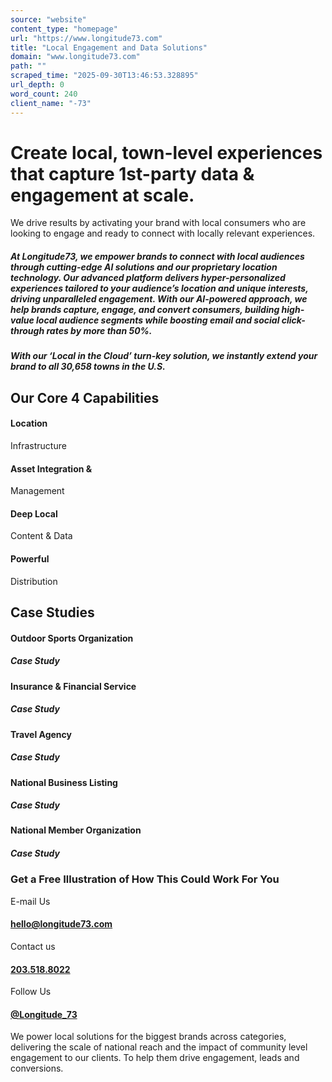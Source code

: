```yaml
---
source: "website"
content_type: "homepage"
url: "https://www.longitude73.com"
title: "Local Engagement and Data Solutions"
domain: "www.longitude73.com"
path: ""
scraped_time: "2025-09-30T13:46:53.328895"
url_depth: 0
word_count: 240
client_name: "-73"
---
```


# Create local, town-level experiences that capture 1st-party data & engagement at scale.

We drive results by activating your brand with local consumers who are looking to engage and ready to connect with locally relevant experiences.

##### At Longitude73, we empower brands to connect with local audiences through cutting-edge AI solutions and our proprietary location technology. Our advanced platform delivers hyper-personalized experiences tailored to your audience’s location and unique interests, driving unparalleled engagement. With our AI-powered approach, we help brands capture, engage, and convert consumers, building high-value local audience segments while boosting email and social click-through rates by more than 50%.

##### With our ‘Local in the Cloud’ turn-key solution, we instantly extend your brand to all 30,658 towns in the U.S.

## Our Core 4 Capabilities

#### Location  
Infrastructure

#### Asset Integration &  
Management

#### Deep Local  
Content & Data

#### Powerful  
Distribution

## Case Studies

#### Outdoor Sports Organization

##### Case Study

#### Insurance & Financial Service

##### Case Study

#### Travel Agency

##### Case Study

#### National Business Listing

##### Case Study

#### National Member Organization

##### Case Study

### Get a Free Illustration of How This Could Work For You

E-mail Us

#### [hello@longitude73.com](mailTo:hello@longitude73.com)

Contact us

#### [203.518.8022](tel:203.518.8022)

Follow Us

#### [@Longitude_73](https://twitter.com/longitude_73)

We power local solutions for the biggest brands across categories, delivering the scale of national reach and the impact of community level engagement to our clients. To help them drive engagement, leads and conversions.